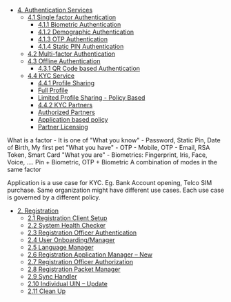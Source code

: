 * [4. Authentication Services]()
  * [4.1 Single factor Authentication]()
    * [4.1.1 Biometric Authentication]()
    * [4.1.2 Demographic Authentication]()
    * [4.1.3 OTP Authentication]()
    * [4.1.4 Static PIN Authentication]()
  * [4.2 Multi-factor Authentication]()
  * [4.3 Offline Authentication]()
    * [4.3.1 QR Code based Authentication]()
  * [4.4 KYC Service]()
    * [4.4.1 Profile Sharing]()
    * [Full Profile]()
    * [Limited Profile Sharing - Policy Based]()
    * [4.4.2 KYC Partners]()
    * [Authorized Partners]()
    * [Application based policy]()
    * [Partner Licensing]()

What is a factor - It is one of
"What you know" - Password, Static Pin, Date of Birth, My first pet
"What you have" - OTP - Mobile, OTP - Email, RSA Token, Smart Card
"What you are" - Biometrics: Fingerprint, Iris, Face, Voice, ....
  Pin + Biometric, OTP + Biometric
A combination of modes in the same factor

   Application is a use case for KYC. Eg. Bank Account opening, Telco SIM purchase. Same organization might have different use cases. Each use case is governed by a different policy.




* [2. Registration](#2-registration)
  * [2.1 Registration Client Setup](#21-registration-client-setup)
  * [2.2 System Health Checker](#22-system-health-checker)
  * [2.3 Registration Officer Authentication](#23-registration-officer-authentication)
  * [2.4 User Onboarding/Manager](#24-user-onboardingmanager)
  * [2.5 Language Manager](#25-language-manager)
  * [2.6 Registration Application Manager – New](#26-registration-application-manager--new)
  * [2.7 Registration Officer Authorization](#27-registration-officer-authorization)
  * [2.8 Registration Packet Manager](#28-registration-packet-manager)
  * [2.9 Sync Handler](#29-sync-handler)
  * [2.10 Individual UIN – Update](#210-individual-uin--update)
  * [2.11 Clean Up](#211-clean-up)
